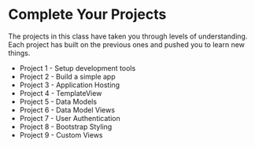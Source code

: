 # Complete Your Projects
The projects in this class have taken you through levels of understanding.
Each project has built on the previous ones and pushed you to learn new
things.

* Project 1 - Setup development tools
* Project 2 - Build a simple app
* Project 3 - Application Hosting
* Project 4 - TemplateView
* Project 5 - Data Models
* Project 6 - Data Model Views
* Project 7 - User Authentication
* Project 8 - Bootstrap Styling
* Project 9 - Custom Views


